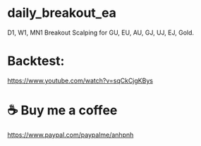 # daily_breakout_ea
D1, W1, MN1 Breakout Scalping for GU, EU, AU, GJ, UJ, EJ, Gold.

# Backtest:
https://www.youtube.com/watch?v=sqCkCjgKBys

# ☕ Buy me a coffee
https://www.paypal.com/paypalme/anhpnh
